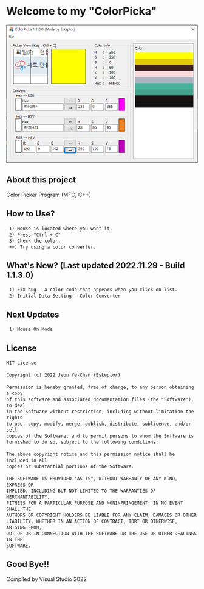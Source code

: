 # Welcome to my "ColorPicka"
![homepage](./ScreenShot/ScreenShot01.PNG)
## About this project
Color Picker Program (MFC, C++)
## How to Use?
```
 1) Mouse is located where you want it.
 2) Press "Ctrl + C"
 3) Check the color.
 ++) Try using a color converter.
```
## What's New? (Last updated 2022.11.29 - Build 1.1.3.0)
```
 1) Fix bug - a color code that appears when you click on list.
 2) Initial Data Setting - Color Converter 
```
## Next Updates
```
 1) Mouse On Mode
```
## License
```
MIT License

Copyright (c) 2022 Jeon Ye-Chan (Eskeptor)

Permission is hereby granted, free of charge, to any person obtaining a copy
of this software and associated documentation files (the "Software"), to deal
in the Software without restriction, including without limitation the rights
to use, copy, modify, merge, publish, distribute, sublicense, and/or sell
copies of the Software, and to permit persons to whom the Software is
furnished to do so, subject to the following conditions:

The above copyright notice and this permission notice shall be included in all
copies or substantial portions of the Software.

THE SOFTWARE IS PROVIDED "AS IS", WITHOUT WARRANTY OF ANY KIND, EXPRESS OR
IMPLIED, INCLUDING BUT NOT LIMITED TO THE WARRANTIES OF MERCHANTABILITY,
FITNESS FOR A PARTICULAR PURPOSE AND NONINFRINGEMENT. IN NO EVENT SHALL THE
AUTHORS OR COPYRIGHT HOLDERS BE LIABLE FOR ANY CLAIM, DAMAGES OR OTHER
LIABILITY, WHETHER IN AN ACTION OF CONTRACT, TORT OR OTHERWISE, ARISING FROM,
OUT OF OR IN CONNECTION WITH THE SOFTWARE OR THE USE OR OTHER DEALINGS IN THE
SOFTWARE.
```
## Good Bye!!
Compiled by Visual Studio 2022